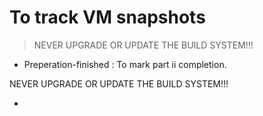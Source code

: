 # To track VM snapshots

> NEVER UPGRADE OR UPDATE THE BUILD SYSTEM!!! 

- Preperation-finished : To mark part ii completion. 

NEVER UPGRADE OR UPDATE THE BUILD SYSTEM!!!

- 